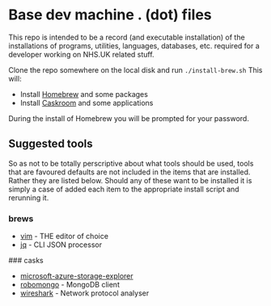 # Base dev machine . (dot) files

This repo is intended to be a record (and executable installation) of the
installations of programs, utilities, languages, databases, etc. required
for a developer working on NHS.UK related stuff.

Clone the repo somewhere on the local disk and run `./install-brew.sh`
This will:

* Install [Homebrew](http://brew.sh/) and some packages
* Install [Caskroom](https://caskroom.github.io/) and some applications

During the install of Homebrew you will be prompted for your password.

## Suggested tools

So as not to be totally perscriptive about what tools should be used, tools
that are favoured defaults are not included in the items that are installed.
Rather they are listed below. Should any of these want to be installed it is
simply a case of added each item to the appropriate install script and
rerunning it.

### brews

* [vim](http://www.vim.org/) - THE editor of choice
* [jq](https://stedolan.github.io/jq/) - CLI JSON processor

### casks

* [microsoft-azure-storage-explorer](http://storageexplorer.com/)
* [robomongo](https://robomongo.org/) - MongoDB client
* [wireshark](https://www.wireshark.org/) - Network protocol analyser 
